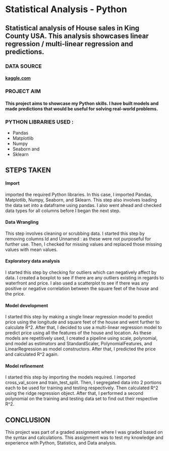 # Statistical Analysis - Python
## Statistical analysis of House sales in King County USA. This analysis showcases linear regression / multi-linear regression and predictions. 

### DATA SOURCE
#### [kaggle.com](www.kaggle.com)

### PROJECT AIM
#### This project aims to showcase my Python skills. I have built models and made predictions that would be useful for solving real-world problems. 

### PYTHON LIBRARIES USED : 
- Pandas
- Matplotlib
- Numpy
- Seaborn and
- Sklearn

## STEPS TAKEN 
#### Import
imported the required Python libraries. In this case, I imported Pandas, Matplotlib, Numpy, Seaborn, and Sklearn. This step also involves loading the data set into a dataframe using pandas. I also went ahead and checked data types for all columns before I began the next step. 
#### Data Wrangling
This step involves cleaning or scrubbing data. I started this step by removing columns Id and Unnamed : as these were not purposeful for further use. Then, I checked for missing values and replaced those missing values with mean values. 
#### Exploratory data analysis
I started this step by checking for outliers which can negatively affect by data. I created a boxplot to see if there are any outliers existing in regards to waterfront and price. I also used a scatterplot to see if there was any positive or negative correlation between the square feet of the house and the price. 
#### Model development
I started this step by making a single linear regression model to predict price using the longitude and square feet of the house and went further to calculate R^2. After that, I decided to use a multi-linear regression model to predict price using all the features of the house and location. As  these models are repetitively used, I created a pipeline using scale, polynomial, and model as estimators and StandardScaler, PolynomialFeatures, and LinearRegression as model constructors. After that, I predicted the price and calculated R^2 again.  
#### Model refinement
I started this step by importing the models required. I imported cross_val_score and train_test_split. Then, I segregated data into 2 portions each to be used for training and testing respectively. Then calculated R^2 using the ridge regression object. After that, I performed a second polynomial on the training and testing data set to find out their respective R^2. 

## CONCLUSION
This project was part of a graded assignment where I was graded based on the syntax and calculations. This assignment was to test my knowledge and experience with Python, Statistics, and Data analysis. 
